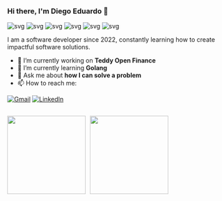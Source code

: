 ### Hi there, I'm Diego Eduardo 👋

![svg](https://www.vectorlogo.zone/logos/typescriptlang/typescriptlang-icon.svg)
![svg](https://www.vectorlogo.zone/logos/nodejs/nodejs-ar21.svg)
![svg](https://www.vectorlogo.zone/logos/postgresql/postgresql-ar21.svg)
![svg](https://www.vectorlogo.zone/logos/reactjs/reactjs-ar21.svg)
![svg](https://www.vectorlogo.zone/logos/mongodb/mongodb-ar21.svg)
![svg](https://www.vectorlogo.zone/logos/golang/golang-ar21.svg)

I am a software developer since 2022, constantly learning how to create impactful software solutions.

- 🔭 I’m currently working on **Teddy Open Finance**
- 🌱 I’m currently learning **Golang**
- 💬 Ask me about **how I can solve a problem**
- 📫 How to reach me:

<div>
  <a href="mailto:dgo.eduardolima@gmail.com" target="_blank"><img src="https://img.shields.io/badge/-Gmail-%23333?style=for-the-badge&logo=gmail&logoColor=white" alt="Gmail"></a>
  <a href="https://www.linkedin.com/in/diego-eduardo-lima-a7098341" target="_blank"><img src="https://img.shields.io/badge/-LinkedIn-%230077B5?style=for-the-badge&logo=linkedin&logoColor=white" alt="LinkedIn"></a>
</div>

## 

<div style="display: flex; flex-direction: row; align-items: center;">
  <img height="180em" src="https://github-readme-stats.vercel.app/api?username=deduardolima&theme=transparent&bg_color=000&border_color=30A3DC&show_icons=true&icon_color=30A3DC&title_color=E94D5F&text_color=FFF" style="margin-right: 10px;">
  <img height="180em" src="https://github-readme-stats-git-masterrstaa-rickstaa.vercel.app/api/top-langs/?username=deduardolima&layout=compact&bg_color=000&border_color=30A3DC&title_color=E94D5F&text_color=FFF">
</div>

## 
